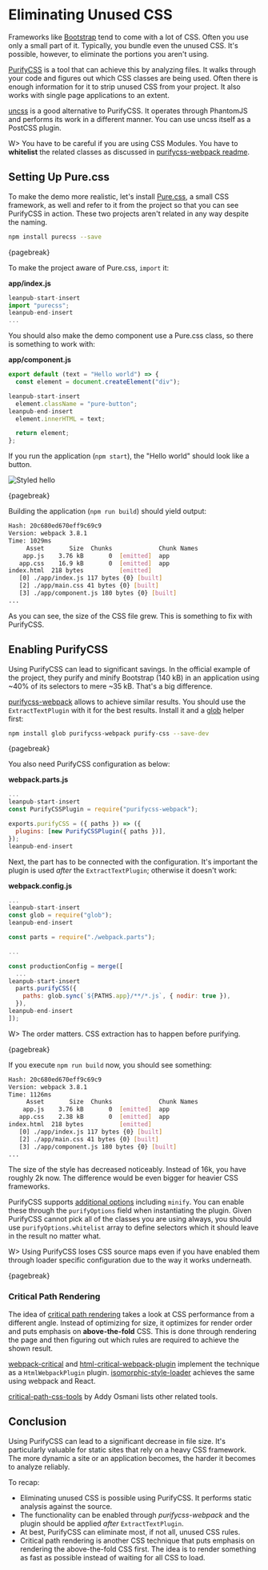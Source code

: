 # Eliminating Unused CSS

Frameworks like [Bootstrap](https://getbootstrap.com/) tend to come with a lot of CSS. Often you use only a small part of it. Typically, you bundle even the unused CSS. It's possible, however, to eliminate the portions you aren't using.

[PurifyCSS](https://www.npmjs.com/package/purifycss) is a tool that can achieve this by analyzing files. It walks through your code and figures out which CSS classes are being used. Often there is enough information for it to strip unused CSS from your project. It also works with single page applications to an extent.

[uncss](https://www.npmjs.com/package/uncss) is a good alternative to PurifyCSS. It operates through PhantomJS and performs its work in a different manner. You can use uncss itself as a PostCSS plugin.

W> You have to be careful if you are using CSS Modules. You have to **whitelist** the related classes as discussed in [purifycss-webpack readme](https://github.com/webpack-contrib/purifycss-webpack#usage-with-css-modules).

## Setting Up Pure.css

To make the demo more realistic, let's install [Pure.css](http://purecss.io/), a small CSS framework, as well and refer to it from the project so that you can see PurifyCSS in action. These two projects aren't related in any way despite the naming.

```bash
npm install purecss --save
```

{pagebreak}

To make the project aware of Pure.css, `import` it:

**app/index.js**

```javascript
leanpub-start-insert
import "purecss";
leanpub-end-insert
...
```

You should also make the demo component use a Pure.css class, so there is something to work with:

**app/component.js**

```javascript
export default (text = "Hello world") => {
  const element = document.createElement("div");

leanpub-start-insert
  element.className = "pure-button";
leanpub-end-insert
  element.innerHTML = text;

  return element;
};
```

If you run the application (`npm start`), the "Hello world" should look like a button.

![Styled hello](images/styled-button.png)

{pagebreak}

Building the application (`npm run build`) should yield output:

```bash
Hash: 20c680ed670eff9c69c9
Version: webpack 3.8.1
Time: 1029ms
     Asset       Size  Chunks             Chunk Names
    app.js    3.76 kB       0  [emitted]  app
   app.css    16.9 kB       0  [emitted]  app
index.html  218 bytes          [emitted]
   [0] ./app/index.js 117 bytes {0} [built]
   [2] ./app/main.css 41 bytes {0} [built]
   [3] ./app/component.js 180 bytes {0} [built]
...
```

As you can see, the size of the CSS file grew. This is something to fix with PurifyCSS.

## Enabling PurifyCSS

Using PurifyCSS can lead to significant savings. In the official example of the project, they purify and minify Bootstrap (140 kB) in an application using ~40% of its selectors to mere ~35 kB. That's a big difference.

[purifycss-webpack](https://www.npmjs.com/package/purifycss-webpack) allows to achieve similar results. You should use the `ExtractTextPlugin` with it for the best results. Install it and a [glob](https://www.npmjs.org/package/glob) helper first:

```bash
npm install glob purifycss-webpack purify-css --save-dev
```

{pagebreak}

You also need PurifyCSS configuration as below:

**webpack.parts.js**

```javascript
...
leanpub-start-insert
const PurifyCSSPlugin = require("purifycss-webpack");

exports.purifyCSS = ({ paths }) => ({
  plugins: [new PurifyCSSPlugin({ paths })],
});
leanpub-end-insert
```

Next, the part has to be connected with the configuration. It's important the plugin is used *after* the `ExtractTextPlugin`; otherwise it doesn't work:

**webpack.config.js**

```javascript
...
leanpub-start-insert
const glob = require("glob");
leanpub-end-insert

const parts = require("./webpack.parts");

...

const productionConfig = merge([
  ...
leanpub-start-insert
  parts.purifyCSS({
    paths: glob.sync(`${PATHS.app}/**/*.js`, { nodir: true }),
  }),
leanpub-end-insert
]);
```

W> The order matters. CSS extraction has to happen before purifying.

{pagebreak}

If you execute `npm run build` now, you should see something:

```bash
Hash: 20c680ed670eff9c69c9
Version: webpack 3.8.1
Time: 1126ms
     Asset       Size  Chunks             Chunk Names
    app.js    3.76 kB       0  [emitted]  app
   app.css    2.38 kB       0  [emitted]  app
index.html  218 bytes          [emitted]
   [0] ./app/index.js 117 bytes {0} [built]
   [2] ./app/main.css 41 bytes {0} [built]
   [3] ./app/component.js 180 bytes {0} [built]
...
```

The size of the style has decreased noticeably. Instead of 16k, you have roughly 2k now. The difference would be even bigger for heavier CSS frameworks.

PurifyCSS supports [additional options](https://github.com/purifycss/purifycss#the-optional-options-argument) including `minify`. You can enable these through the `purifyOptions` field when instantiating the plugin. Given PurifyCSS cannot pick all of the classes you are using always, you should use `purifyOptions.whitelist` array to define selectors which it should leave in the result no matter what.

W> Using PurifyCSS loses CSS source maps even if you have enabled them through loader specific configuration due to the way it works underneath.

{pagebreak}

### Critical Path Rendering

The idea of [critical path rendering](https://developers.google.com/web/fundamentals/performance/critical-rendering-path/) takes a look at CSS performance from a different angle. Instead of optimizing for size, it optimizes for render order and puts emphasis on **above-the-fold** CSS. This is done through rendering the page and then figuring out which rules are required to achieve the shown result.

[webpack-critical](https://www.npmjs.com/package/webpack-critical) and [html-critical-webpack-plugin](https://www.npmjs.com/package/html-critical-webpack-plugin) implement the technique as a `HtmlWebpackPlugin` plugin. [isomorphic-style-loader](https://www.npmjs.com/package/isomorphic-style-loader) achieves the same using webpack and React.

[critical-path-css-tools](https://github.com/addyosmani/critical-path-css-tools) by Addy Osmani lists other related tools.

## Conclusion

Using PurifyCSS can lead to a significant decrease in file size. It's particularly valuable for static sites that rely on a heavy CSS framework. The more dynamic a site or an application becomes, the harder it becomes to analyze reliably.

To recap:

* Eliminating unused CSS is possible using PurifyCSS. It performs static analysis against the source.
* The functionality can be enabled through *purifycss-webpack* and the plugin should be applied *after* `ExtractTextPlugin`.
* At best, PurifyCSS can eliminate most, if not all, unused CSS rules.
* Critical path rendering is another CSS technique that puts emphasis on rendering the above-the-fold CSS first. The idea is to render something as fast as possible instead of waiting for all CSS to load.

